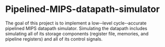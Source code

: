 # Pipelined-MIPS-datapath-simulator
The goal of this project is to implement a low-­‐level cycle-­‐accurate pipelined MIPS datapath simulator. Simulating the datapath includes simulating all of its storage components (register file, memories, and pipeline registers) and all of its control signals.
